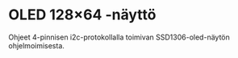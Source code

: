 # OLED 128×64 -näyttö

Ohjeet 4-pinnisen i2c-protokollalla toimivan SSD1306-oled-näytön ohjelmoimisesta.
